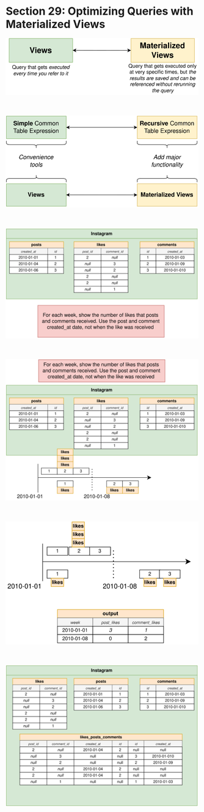 # Section 29: Optimizing Queries with Materialized Views

<div align="center"><img src="./diagrams/31/sql-1.svg" /></div><br/><br/><br/>
<div align="center"><img src="./diagrams/31/sql-2.svg" /></div><br/><br/><br/>
<div align="center"><img src="./diagrams/31/sql-3.svg" /></div><br/><br/><br/>
<div align="center"><img src="./diagrams/31/sql-4.svg" /></div><br/><br/><br/>
<div align="center"><img src="./diagrams/31/sql-5.svg" /></div><br/><br/><br/>
<div align="center"><img src="./diagrams/31/sql-6.svg" /></div><br/><br/><br/>
